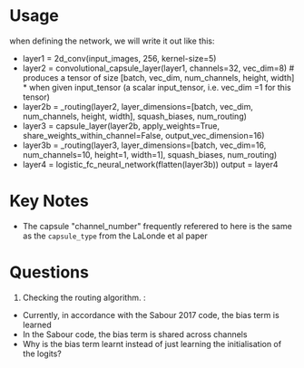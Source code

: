 # Usage

 when defining the network, we will write it out like this:
 * layer1 = 2d_conv(input_images, 256, kernel-size=5)
 * layer2 = convolutional_capsule_layer(layer1, channels=32, vec_dim=8) # produces a tensor of size [batch, vec_dim, num_channels, height, width] * when given input_tensor (a scalar input_tensor, i.e. vec_dim =1 for this tensor)
 * layer2b = _routing(layer2, layer_dimensions=[batch, vec_dim, num_channels, height, width], squash_biases, num_routing)
 * layer3 = capsule_layer(layer2b, apply_weights=True, share_weights_within_channel=False,  output_vec_dimension=16)
 * layer3b = _routing(layer3, layer_dimensions=[batch, vec_dim=16, num_channels=10, height=1, width=1], squash_biases, num_routing)
 * layer4 = logistic_fc_neural_network(flatten(layer3b))
 output = layer4

# Key Notes
* The capsule "channel_number" frequently referered to here is the same as the `capsule_type` from the LaLonde et al paper


#  Questions

 1. Checking the routing algorithm. :
   - Currently, in accordance with the Sabour 2017 code, the bias term is learned
   - In the Sabour code, the bias term is shared across channels
   - Why is the bias term learnt instead of just learning the initialisation of the logits?
